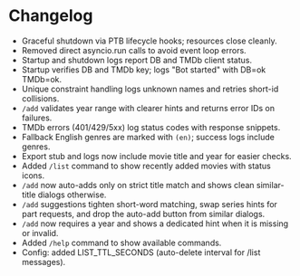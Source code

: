 # Changelog

- Graceful shutdown via PTB lifecycle hooks; resources close cleanly.
- Removed direct asyncio.run calls to avoid event loop errors.
- Startup and shutdown logs report DB and TMDb client status.
- Startup verifies DB and TMDb key; logs "Bot started" with DB=ok TMDb=ok.
- Unique constraint handling logs unknown names and retries short-id collisions.
- `/add` validates year range with clearer hints and returns error IDs on failures.
- TMDb errors (401/429/5xx) log status codes with response snippets.
- Fallback English genres are marked with `(en)`; success logs include genres.
- Export stub and logs now include movie title and year for easier checks.
- Added `/list` command to show recently added movies with status icons.
- `/add` now auto-adds only on strict title match and shows clean similar-title dialogs otherwise.
- `/add` suggestions tighten short-word matching, swap series hints for part requests, and drop the auto-add button from similar dialogs.
- `/add` now requires a year and shows a dedicated hint when it is missing or invalid.
  <!-- removed: `/list` no longer displays genres to keep the list clean -->
- Added `/help` command to show available commands.
 - Config: added LIST_TTL_SECONDS (auto-delete interval for /list messages).
